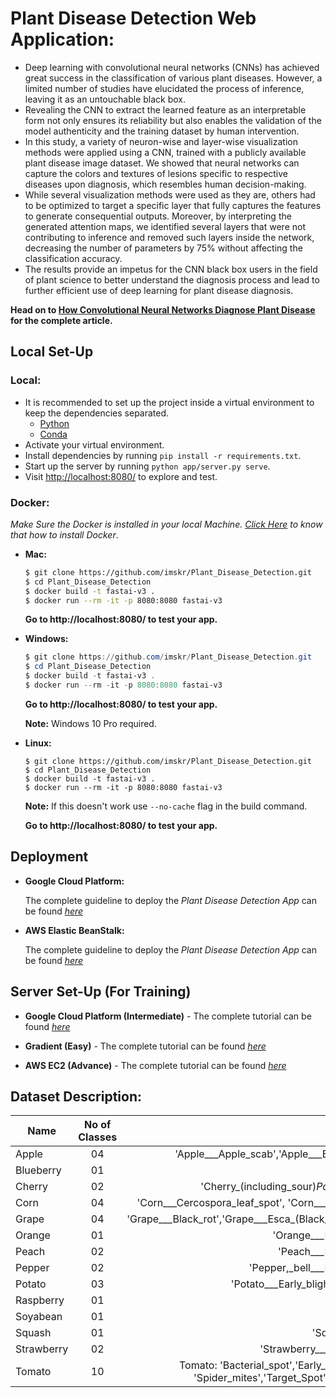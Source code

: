 # Plant Disease Detection Web Application:
   - Deep learning with convolutional neural networks (CNNs) has achieved great success in the classification of various plant diseases. However, a limited number of studies have elucidated the process of inference, leaving it as an untouchable black box. 
   - Revealing the CNN to extract the learned feature as an interpretable form not only ensures its reliability but also enables the validation of the model authenticity and the training dataset by human intervention. 
   - In this study, a variety of neuron-wise and layer-wise visualization methods were applied using a CNN, trained with a publicly available plant disease image dataset. We showed that neural networks can capture the colors and textures of lesions specific to respective diseases upon diagnosis, which resembles human decision-making. 
   - While several visualization methods were used as they are, others had to be optimized to target a specific layer that fully captures the features to generate consequential outputs. Moreover, by interpreting the generated attention maps, we identified several layers that were not contributing to inference and removed such layers inside the network, decreasing the number of parameters by 75% without affecting the classification accuracy. 
   - The results provide an impetus for the CNN black box users in the field of plant science to better understand the diagnosis process and lead to further efficient use of deep learning for plant disease diagnosis.
      
   
   **Head on to [How Convolutional Neural Networks Diagnose Plant Disease](https://spj.sciencemag.org/plantphenomics/2019/9237136/) for the complete article.**
   
## Local Set-Up
### Local:
- It is recommended to set up the project inside a virtual environment to keep the dependencies separated.
    * [Python](https://realpython.com/python-virtual-environments-a-primer/#why-the-need-for-virtual-environments)
    * [Conda](https://docs.conda.io/projects/conda/en/latest/user-guide/tasks/manage-environments.html)
- Activate your virtual environment.
- Install dependencies by running `pip install -r requirements.txt`.
- Start up the server by running `python app/server.py serve`.
- Visit <http://localhost:8080/> to explore and test.

### Docker:
*Make Sure the Docker is installed in your local Machine. [Click Here](https://docs.docker.com/install/) to know that how to install Docker*.
- **Mac:**
  ```bash
  $ git clone https://github.com/imskr/Plant_Disease_Detection.git
  $ cd Plant_Disease_Detection
  $ docker build -t fastai-v3 .
  $ docker run --rm -it -p 8080:8080 fastai-v3
  ```
  **Go to http://localhost:8080/ to test your app.**

- **Windows:**
  ```PowerShell or Command Prompt
  $ git clone https://github.com/imskr/Plant_Disease_Detection.git
  $ cd Plant_Disease_Detection
  $ docker build -t fastai-v3 .
  $ docker run --rm -it -p 8080:8080 fastai-v3
  ```
  **Go to http://localhost:8080/ to test your app.**

  **Note:** Windows 10 Pro required.

- **Linux:**
  ```Terminal
  $ git clone https://github.com/imskr/Plant_Disease_Detection.git
  $ cd Plant_Disease_Detection
  $ docker build -t fastai-v3 .
  $ docker run --rm -it -p 8080:8080 fastai-v3
   ```
   **Note:** If this doesn't work use `--no-cache` flag in the build command.

  **Go to http://localhost:8080/ to test your app.**

## Deployment

- **Google Cloud Platform:**

  The complete guideline to deploy the *Plant Disease Detection App* can be found [*here*](./deployment_guide/gcp_deployment.md)
  
- **AWS Elastic BeanStalk:**
  
  The complete guideline to deploy the *Plant Disease Detection App* can be found [*here*](./deployment_guide/aws_deployment.md)


## Server Set-Up  (For Training)
- **Google Cloud Platform (Intermediate)** - The complete tutorial can be found [*here*](https://course.fast.ai/start_gcp.html)

- **Gradient (Easy)** -  The complete tutorial can be found [*here*](https://course.fast.ai/start_gradient.html)

- **AWS EC2 (Advance)** - The complete tutorial can be found [*here*](https://course.fast.ai/start_aws.html)

## Dataset Description:

|Name           | No of Classes | Class Names
| ------------- |:-------------:|:-----------------:|
| Apple     |     04        | 'Apple___Apple_scab','Apple___Black_rot','Apple___Cedar_apple_rust' 'Apple___healthy' |
| Blueberry |     01        | 'Blueberry___healthy' |
| Cherry    |     02        | 'Cherry_(including_sour)_Powdery_mildew', 'Cherry_(including_sour)_healthy' |
| Corn      |     04        | 'Corn___Cercospora_leaf_spot', 'Corn___Common_rust','Corn___Northern_Leaf_Blight','Corn___healthy' |
| Grape     |     04        | 'Grape___Black_rot','Grape___Esca_(Black_Measles)','Leaf_blight_(Isariopsis_Leaf_Spot)','Grape___healthy' |
| Orange    |     01        | 'Orange___Haunglongbing_(Citrus_greening)' |
| Peach     |     02        | 'Peach___Bacterial_spot','Peach___healthy' |
| Pepper    |     02        | 'Pepper,_bell___Bacterial_spot','Pepper,_bell___healthy' |
| Potato    |     03        | 'Potato___Early_blight','Potato___Late_blight','Potato___healthy' |
| Raspberry |     01        | 'Raspberry___healthy' |
| Soyabean  |     01        | 'Soybean___healthy' |
| Squash    |     01        | 'Squash___Powdery_mildew' |
| Strawberry|     02        | 'Strawberry___Leaf_scorch','Strawberry___healthy' |
| Tomato    |     10        | Tomato: 'Bacterial_spot','Early_blight', 'Late_blight', 'Leaf_Mold', 'Septoria_leaf_spot', 'Spider_mites','Target_Spot', 'Yellow_Leaf_Curl_Virus', 'Mosaic_virus', 'Healthy' |
